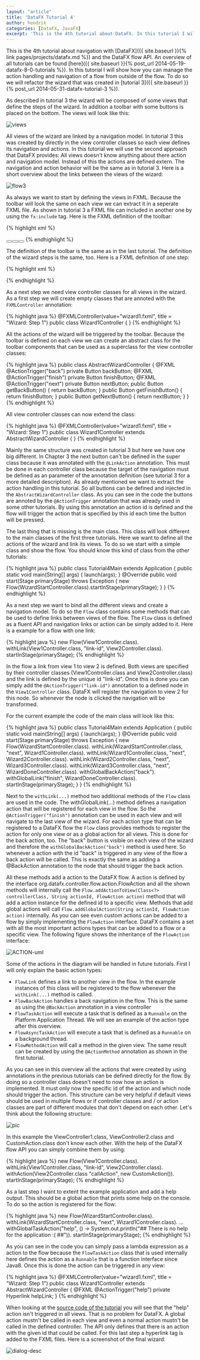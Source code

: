 ```yaml
---
layout: "article"
title: 'DataFX Tutorial 4'
author: hendrik
categories: [DataFX, JavaFX]
excerpt: 'This is the 4th tutorial about DataFX. In this tutorial I will show how you can manage central actions and navigation of a flow.'
---
```

This is the 4th tutorial about navigation with [DataFX]({{ site.baseurl }}{% link pages/projects/datafx.md %}) and the DataFX flow API. An overview of all tutorials can be found [here]({{ site.baseurl }}{% post_url 2014-05-19-datafx-8-0-tutorials %}). In this tutorial I will show how you can manage the action handling and navigation of a flow from outside of the flow. To do so we will refactor the wizard that was created in [tutorial 3]({{ site.baseurl }}{% post_url 2014-05-31-datafx-tutorial-3 %}).

As described in tutorial 3 the wizard will be composed of some views that define the steps of the wizard. In addition a toolbar with some buttons is placed on the bottom. The views will look like this:

![views](/assets/posts/guigarage-legacy/views.png)

All views of the wizard are linked by a navigation model. In tutorial 3 this was created by directly in the view controller classes so each view defines its navigation and actions. In this tutorial we will use the second approach that DataFX provides: All views doesn't know anything about there action and navigation model. Instead of this the actions are defined extern. The navigation and action behavior will be the same as in tutorial 3. Here is a short overview about the links between the views of the wizard:

![flow3](/assets/posts/guigarage-legacy/flow3.png)

As always we want to start by defining the views in FXML. Because the toolbar will look the same on each view we can extract it in a seperate FXML file. As shown in tutorial 3 a FXML file can included in another one by using the `fx:include` tag. Here is the FXML definition of the toolbar:

{% highlight xml %}
<?xml version="1.0" encoding="UTF-8"?>
<?import java.lang.*?>
<?import java.util.*?>
<?import javafx.geometry.*?>
<?import javafx.scene.control.*?>
<?import javafx.scene.layout.*?>
<?import javafx.scene.paint.*?>
<hbox alignment="CENTER_RIGHT" maxheight="-Infinity" maxwidth="1.7976931348623157E308" minheight="-Infinity" minwidth="-Infinity" prefheight="-1.0" prefwidth="-1.0" spacing="12.0" style="-fx-background-color: darkgray;" xmlns="http://javafx.com/javafx/8" xmlns:fx="http://javafx.com/fxml/1">
<children>
  <button fx:id="backButton" mnemonicparsing="false" text="Back">
  </button><button fx:id="nextButton" mnemonicparsing="false" text="Next">
  </button><button fx:id="finishButton" mnemonicparsing="false" text="Finish">
</button></children>
<padding>
  <insets bottom="12.0" left="12.0" right="12.0" top="12.0" />
</padding>
</hbox>
{% endhighlight %}

The definition of the toolbar is the same as in the last tutorial. The definition of the wizard steps is the same, too. Here is a FXML definition of one step:

{% highlight xml %}
<?xml version="1.0" encoding="UTF-8"?>
<?import javafx.scene.text.*?>
<?import java.lang.*?>
<?import java.util.*?>
<?import javafx.geometry.*?>
<?import javafx.scene.control.*?>
<?import javafx.scene.layout.*?>
<?import javafx.scene.paint.*?>
<borderpane prefheight="240.0" prefwidth="400.0" xmlns="http://javafx.com/javafx/8" xmlns:fx="http://javafx.com/fxml/1">
      <bottom>
          <fx:include source="actionBar.fxml" />
      </bottom>
      <center>
          <stackpane maxheight="1.7976931348623157E308" maxwidth="1.7976931348623157E308" borderpane.alignment="CENTER">
              <children>
                  <label text="Welcome!">
                      <stackpane.margin>
                          <insets bottom="32.0" left="32.0" right="32.0" top="32.0" />
                      </stackpane.margin>
                      <font>
                          <font size="24.0">
                      </font>
                  </font></label>
              </children>
          </stackpane>
      </center>
</borderpane>
{% endhighlight %}

As a next step we need view controller classes for all views in the wizard. As a first step we will create empty classes that are annoted with the `FXMLController` annotation:

{% highlight java %}
@FXMLController(value="wizard1.fxml", title = "Wizard: Step 1")
public class Wizard1Controller {
}
{% endhighlight %}

All the actions of the wizard will be triggered by the toolbar. Because the toolbar is defined on each view we can create an abstract class for the toolbar components that can be used as a superclass for the view controller classes:

{% highlight java %}
public class AbstractWizardController {
    @FXML
    @ActionTrigger("back")
    private Button backButton;
    @FXML
    @ActionTrigger("finish")
    private Button finishButton;
    @FXML
    @ActionTrigger("next")
    private Button nextButton;
    public Button getBackButton() {
        return backButton;
    }
    public Button getFinishButton() {
        return finishButton;
    }
    public Button getNextButton() {
        return nextButton;
    }
}
{% endhighlight %}

All view controller classes can now extend the class:

{% highlight java %}
@FXMLController(value="wizard1.fxml", title = "Wizard: Step 1")
public class Wizard1Controller extends AbstractWizardController {
}
{% endhighlight %}

Mainly the same structure was created in tutorial 3 but here we have one big different. In Chapter 3 the next button can't be defined in the super class because  it was annotated with the `@LinkAction` annotation. This must be done in each controller class because the target of the navigation must be defined as an parameter of the annotation definition (see tutorial 3 for a more detailed description). As already mentioned we want to extract the action handling in this tutorial. So all buttons can be defined and injected in the `AbstractWizardController` class. As you can see in the code the buttons are annoted by the `@ActionTrigger` annotation that was already used in some other tutorials. By using this annotation an action id is defined and the flow will trigger the action that is specified by this id each time the button will be pressed. 

The last thing that is missing is the main class. This class will look different to the main classes of the first three tutorials. Here we want to define all the actions of the wizard and link its views. To do so we start with a simple class and show the flow. You should know this kind of class from the other tutorials:

{% highlight java %}
public class Tutorial4Main extends Application {
    public static void main(String[] args) {
        launch(args);
    }
    @Override
    public void start(Stage primaryStage) throws Exception {
        new Flow(WizardStartController.class).startInStage(primaryStage);
    }
}
{% endhighlight %}

As a next step we want to bind all the different views and create a navigation model. To do so the `Flow` class contains some methods that can be used to define links between views of the flow. The `Flow` class is defined as a fluent API and navigation links or action can be simply added to it. Here is a example for a flow with one link:

{% highlight java %}
new Flow(View1Controller.class).
withLink(View1Controller.class, "link-id", View2Controller.class).
startInStage(primaryStage);
{% endhighlight %}

In the flow a link from view 1 to view 2 is defined. Both views are specified by their controller classes (View1Controller.class and View2Controller.class) and the link is defined by the unique id "link-id". Once this is done you can simply add the `@ActionTrigger("link-id")` annotation to a defined node in the `View1Controller` class. DataFX will register the navigation to view 2 for this node. So whenever the node is clicked the navigation will be transformed.

For the current example the code of the main class will look like this:

{% highlight java %}
public class Tutorial4Main extends Application {
    public static void main(String[] args) {
        launch(args);
    }
    @Override
    public void start(Stage primaryStage) throws Exception {
        new Flow(WizardStartController.class).
                withLink(WizardStartController.class, "next", Wizard1Controller.class).
                withLink(Wizard1Controller.class, "next", Wizard2Controller.class).
                withLink(Wizard2Controller.class, "next", Wizard3Controller.class).
                withLink(Wizard3Controller.class, "next", WizardDoneController.class).
                withGlobalBackAction("back").
                withGlobalLink("finish", WizardDoneController.class).
                startInStage(primaryStage);
    }
}
{% endhighlight %}

Next to the `withLink(...)` method two additional methods of the `Flow` class are used in the code. The withGlobalLink(...) method defines a navigation action that will be registered for each view in the flow. So the `@ActionTrigger("finish")` annotation can be used in each view and will navigate to the last view of the wizard. For each action type that can be registered to a DataFX flow the `Flow` class provides methods to register the action for only one view or as a global action for all views. This is done for the back action, too. The "back" button is visible on each view of the wizard and therefore the `withGlobalBackAction("back")` method is used here. So whenever a action with the id "back" is triggered in any view of the flow a back action will be called. This is exactly the same as adding a @BackAction annotation to the node that should trigger the back action.

All these methods add a action to the DataFX flow. A action is defined by the interface org.datafx.controller.flow.action.FlowAction and all the shown methods will internally call the `Flow.addActionToView(Class<?> controllerClass, String actionId, FlowAction action)` method that will add a action instance for the defined id to a specific view. Methods that add global actions will call `Flow.addGlobalAction(String actionId, FlowAction action)` internally. As you can see even custom actions can be added to a flow by simply implementing the `FlowAction` interface. DataFX contains a set with all the most important actions types that can be added to a flow or a specific view. The following figure shows the inheritance of the `FlowAction` interface:

![ACTION-uml](/assets/posts/guigarage-legacy/ACTION-uml.png)

Some of the actions in the diagram will be handled in future tutorials. First I will only explain the basic action types:

* `FlowLink` defines a link to another view in the flow. In the example instances of this class will be registered to the flow whenever the `withLink(...)` method is called.
* `FlowBackAction` handles a back navigation in the flow. This is the same as using the `@BackAction` annotation in a view controller
* `FlowTaskAction` will execute a task that is defined as a `Runnable` on the Platform Application Thread. We will see an example of the action type after this overview.
* `FlowAsyncTaskAction` will execute a task that is defined as a `Runnable` on a background thread.
* `FlowMethodAction` will call a method in the given view. The same result can be created by using the `@ActionMethod` annotation as shown in the first tutorial.

As you can see in this overview all the actions that were created by using annotations in the previous tutorials can be defined directly for the flow. By doing so a controller class doesn't need to now how an action is implemented. It must only now the specific id of the action and which node should trigger the action. This structure can be very helpful if default views should be used in multiple flows or if controller classes and / or action classes are part of different modules that don't depend on each other. Let's think about the following structure:

![pic](/assets/posts/guigarage-legacy/Bildschirmfoto-2014-06-08-um-22.03.20.tiff)

In this example the ViewController1.class, ViewController2.class and CustomAction.class don't know each other. With the help of the DataFX flow API you can simply combine them by using:

{% highlight java %}
new Flow(View1Controller.class).
withLink(View1Controller.class, "link-id", View2Controller.class).
withAction(View2Controller.class "callAction", new CustomAction()).
startInStage(primaryStage);
{% endhighlight %}

As a last step I want to extent the example application and add a help output. This should be a global action that prints some help on the console. To do so the action is registered for the flow:

{% highlight java %}
new Flow(WizardStartController.class).
withLink(WizardStartController.class, "next", Wizard1Controller.class).
...
withGlobalTaskAction("help", () -> System.out.println("## There is no help for the application :( ##")).
startInStage(primaryStage);
{% endhighlight %}

As you can see in the code you can simply pass a lambda expression as a action to the flow because the `FlowTaskAction` class that is used internally here defines the action as a `Runnable` that is a function interface since Java8.
Once this is done the action can be triggered in any view:

{% highlight java %}
@FXMLController(value="wizard1.fxml", title = "Wizard: Step 1")
public class Wizard1Controller extends AbstractWizardController {
    @FXML
    @ActionTrigger("help")
    private Hyperlink helpLink;
}
{% endhighlight %}

When looking at the [source code of the tutorial](https://bitbucket.org/datafx/datafx/src/7c6009a86ac83709855bd75e9f795b68747756f4/datafx-tutorial4/?at=default) you will see that the "help" action isn't triggered in all views. That is no problem for DataFX. A global action mustn't be called in each view and even a normal action mustn't be called in the defined controller. The API only defines that there is an action with the given id that could be called. For this last step a hyperlink tag is added to the FXML files. Here is a screenshot of the final wizard:

![dialog-desc](/assets/posts/guigarage-legacy/dialog-desc.png)
